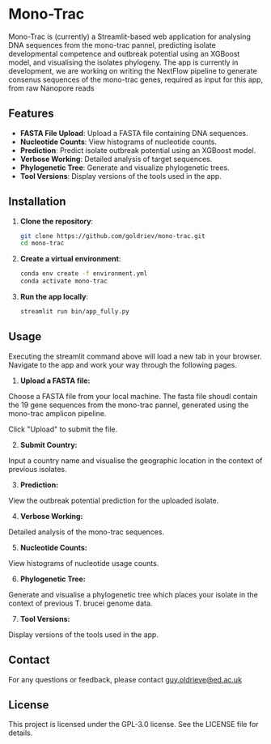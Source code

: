 # Mono-Trac

Mono-Trac is (currently) a Streamlit-based web application for analysing DNA sequences from the mono-trac pannel, predicting isolate developmental competence and outbreak potential using an XGBoost model, and visualising the isolates phylogeny. The app is currently in development, we are working on writing the NextFlow pipeline to generate consenus sequences of the mono-trac genes, required as input for this app, from raw Nanopore reads

## Features

- **FASTA File Upload**: Upload a FASTA file containing DNA sequences.
- **Nucleotide Counts**: View histograms of nucleotide counts.
- **Prediction**: Predict isolate outbreak potential using an XGBoost model.
- **Verbose Working**: Detailed analysis of target sequences.
- **Phylogenetic Tree**: Generate and visualize phylogenetic trees.
- **Tool Versions**: Display versions of the tools used in the app.

## Installation

1. **Clone the repository**:
   ```sh
   git clone https://github.com/goldriev/mono-trac.git
   cd mono-trac
   
2. **Create a virtual environment**:
   ```sh
   conda env create -f environment.yml
   conda activate mono-trac

3. **Run the app locally**:
   ```sh
   streamlit run bin/app_fully.py

## Usage

Executing the streamlit command above will load a new tab in your browser. Navigate to the app and work your way through the following pages.

1. **Upload a FASTA file:**

Choose a FASTA file from your local machine. The fasta file shoudl contain the 19 gene sequences from the mono-trac pannel, generated using the mono-trac amplicon pipeline.

Click "Upload" to submit the file.

2. **Submit Country:** 

Input a country name and visualise the geographic location in the context of previous isolates.

3. **Prediction:** 

View the outbreak potential prediction for the uploaded isolate.

4. **Verbose Working:** 

Detailed analysis of the mono-trac sequences.

5. **Nucleotide Counts:** 

View histograms of nucleotide usage counts.

6. **Phylogenetic Tree:** 

Generate and visualise a phylogenetic tree which places your isolate in the context of previous T. brucei genome data.

7. **Tool Versions:** 

Display versions of the tools used in the app.

## Contact

For any questions or feedback, please contact guy.oldrieve@ed.ac.uk

## License

This project is licensed under the GPL-3.0 license. See the LICENSE file for details.